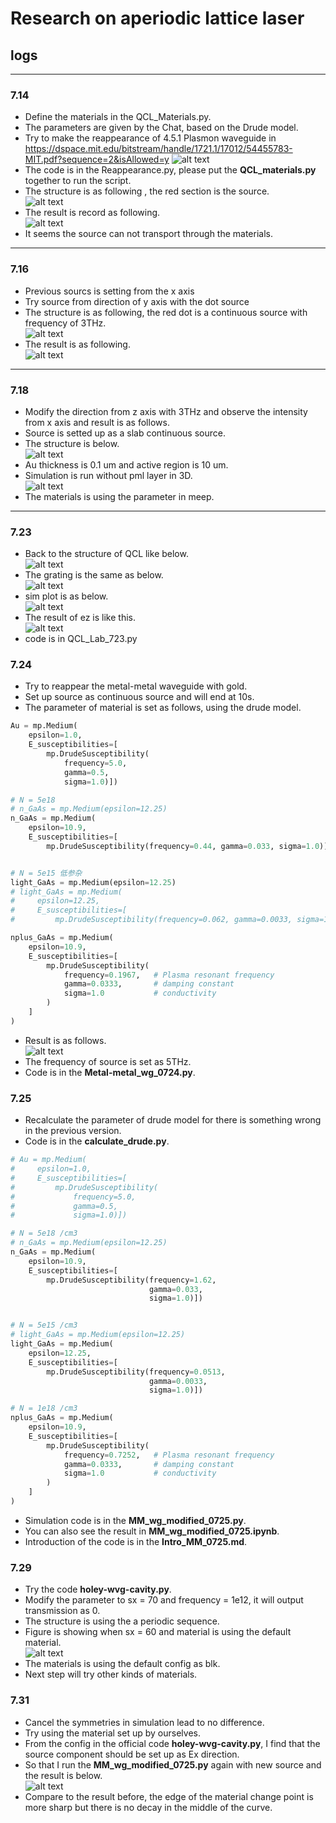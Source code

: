 # Research on aperiodic lattice laser 
## logs

---
### 7.14  
- Define the materials in the QCL_Materials.py.  
- The parameters are given by the Chat, based on the Drude model.  
- Try to make the reappearance of 4.5.1 Plasmon waveguide in   
https://dspace.mit.edu/bitstream/handle/1721.1/17012/54455783-MIT.pdf?sequence=2&isAllowed=y
![alt text](image-4.png)   
- The code is in the Reappearance.py, please put the **QCL_materials.py** together to run the script.  
- The structure is as following , the red section is the source.  
 ![alt text](image-2.png)  
- The result is record as following.  
 ![alt text](image-1.png)
- It seems the source can not transport through the materials.
---
 ### 7.16
- Previous sourcs is setting from the x axis  
- Try source from direction of y axis with the dot source  
- The structure is as following, the red dot is a continuous source with frequency of 3THz.  
 ![alt text](image-5.png)  
- The result is as following.  
![alt text](image-6.png)
---
### 7.18
- Modify the direction from z axis with 3THz and observe the intensity from x axis and result is as follows.  
- Source is setted up as a slab continuous source.  
- The structure is below.  
![alt text](image-8.png)  
- Au thickness is 0.1 um and active region is 10 um.  
- Simulation is run without pml layer in 3D.  
![alt text](image-7.png)  
- The materials is using the parameter in meep.  
---
### 7.23
- Back to the structure of QCL like below.  
![alt text](image-9.png)  
- The grating is the same as below.  
![alt text](image-12.png)  
- sim plot is as below.  
![alt text](image-10.png)  
- The result of ez is like this.  
![alt text](image-11.png)  
- code is in  QCL_Lab_723.py  

### 7.24
- Try to reappear the metal-metal waveguide with gold.  
- Set up source as continuous source and will end at 10s.  
- The parameter of material is set as follows, using the drude model.  
~~~python
Au = mp.Medium(
    epsilon=1.0,
    E_susceptibilities=[
        mp.DrudeSusceptibility(
            frequency=5.0,
            gamma=0.5,    
            sigma=1.0)])

# N = 5e18
# n_GaAs = mp.Medium(epsilon=12.25)
n_GaAs = mp.Medium(
    epsilon=10.9,
    E_susceptibilities=[
        mp.DrudeSusceptibility(frequency=0.44, gamma=0.033, sigma=1.0)])


# N = 5e15 低参杂
light_GaAs = mp.Medium(epsilon=12.25)
# light_GaAs = mp.Medium(
#     epsilon=12.25,
#     E_susceptibilities=[
#         mp.DrudeSusceptibility(frequency=0.062, gamma=0.0033, sigma=1.0)])

nplus_GaAs = mp.Medium(
    epsilon=10.9,  
    E_susceptibilities=[
        mp.DrudeSusceptibility(
            frequency=0.1967,   # Plasma resonant frequency
            gamma=0.0333,       # damping constant
            sigma=1.0           # conductivity
        )
    ]
)
~~~
- Result is as follows.    
![alt text](image-14.png)   
- The frequency of source is set as 5THz.  
- Code is in the **Metal-metal_wg_0724.py**.  

### 7.25
- Recalculate the parameter of drude model for there is something wrong in the previous version.
- Code is in the **calculate_drude.py**.
~~~python
# Au = mp.Medium(
#     epsilon=1.0,
#     E_susceptibilities=[
#         mp.DrudeSusceptibility(
#             frequency=5.0,
#             gamma=0.5,    
#             sigma=1.0)])

# N = 5e18 /cm3
# n_GaAs = mp.Medium(epsilon=12.25)
n_GaAs = mp.Medium(
    epsilon=10.9,
    E_susceptibilities=[
        mp.DrudeSusceptibility(frequency=1.62, 
                               gamma=0.033, 
                               sigma=1.0)])


# N = 5e15 /cm3
# light_GaAs = mp.Medium(epsilon=12.25)
light_GaAs = mp.Medium(
    epsilon=12.25,
    E_susceptibilities=[
        mp.DrudeSusceptibility(frequency=0.0513, 
                               gamma=0.0033, 
                               sigma=1.0)])

# N = 1e18 /cm3
nplus_GaAs = mp.Medium(
    epsilon=10.9,  
    E_susceptibilities=[
        mp.DrudeSusceptibility(
            frequency=0.7252,   # Plasma resonant frequency
            gamma=0.0333,       # damping constant
            sigma=1.0           # conductivity
        )
    ]
)
~~~
- Simulation code is in the **MM_wg_modified_0725.py**.
- You can also see the result in **MM_wg_modified_0725.ipynb**.
- Introduction of the code is in the **Intro_MM_0725.md**.

### 7.29
- Try the code **holey-wvg-cavity.py**.  
- Modify the parameter to sx = 70 and frequency = 1e12, it will output transmission as 0.
- The structure is using the a periodic sequence.    
- Figure is showing when sx = 60 and material is using the default material.  
![alt text](image-16.png)  
- The materials is using the default config as blk.  
- Next step will try other kinds of materials.

### 7.31 
- Cancel the symmetries in simulation lead to no difference.  
- Try using the material set up by ourselves.  
- From the config in the official code **holey-wvg-cavity.py**, I find that the source component should be set up as Ex direction.  
- So that I run the **MM_wg_modified_0725.py** again with new source and the result is below.  
![alt text](image-18.png)
- Compare to the result before, the edge of the material change point is more sharp but there is no decay in the middle of the curve.  


